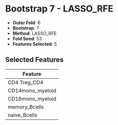 # Bootstrap 7 - LASSO_RFE

- **Outer Fold**: 6
- **Bootstrap**: 7
- **Method**: LASSO_RFE
- **Fold Seed**: 53
- **Features Selected**: 5

## Selected Features

| Feature |
|---------|
| CD4 Treg_CD4 |
| CD14mono_myeloid |
| CD16mono_myeloid |
| memory_Bcells |
| naive_Bcells |
